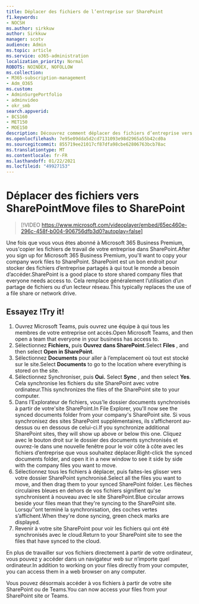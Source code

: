 ```yaml
---
title: Déplacer des fichiers de l’entreprise sur SharePoint
f1.keywords:
- NOCSH
ms.author: sirkkuw
author: Sirkkuw
manager: scotv
audience: Admin
ms.topic: article
ms.service: o365-administration
localization_priority: Normal
ROBOTS: NOINDEX, NOFOLLOW
ms.collection:
- M365-subscription-management
- Adm_O365
ms.custom:
- AdminSurgePortfolio
- adminvideo
- okr_smb
search.appverid:
- BCS160
- MET150
- MOE150
description: Découvrez comment déplacer des fichiers d’entreprise vers SharePoint.
ms.openlocfilehash: 7e95e09dda5d2cd7131093e98d2965a55b42cd0a
ms.sourcegitcommit: 855719ee21017cf87dfa98cbe62806763bcb78ac
ms.translationtype: MT
ms.contentlocale: fr-FR
ms.lasthandoff: 01/22/2021
ms.locfileid: "49927153"
---
```

# <a name="move-files-to-sharepoint"></a><span data-ttu-id="6b776-103">Déplacer des fichiers vers SharePoint</span><span class="sxs-lookup"><span data-stu-id="6b776-103">Move files to SharePoint</span></span>

> [!VIDEO https://www.microsoft.com/videoplayer/embed/65ec460e-296c-458f-b004-906756dfb3d0?autoplay=false]

<span data-ttu-id="6b776-104">Une fois que vous vous êtes abonné à Microsoft 365 Business Premium, vous&#39;copier les fichiers de travail de votre entreprise dans SharePoint.</span><span class="sxs-lookup"><span data-stu-id="6b776-104">After you sign up for Microsoft 365 Business Premium, you&#39;ll want to copy your company work files to SharePoint.</span></span> <span data-ttu-id="6b776-105">SharePoint est un bon endroit pour stocker des fichiers d’entreprise partagés à qui tout le monde a besoin d’accéder.</span><span class="sxs-lookup"><span data-stu-id="6b776-105">SharePoint is a good place to store shared company files that everyone needs access to.</span></span> <span data-ttu-id="6b776-106">Cela remplace généralement l’utilisation d’un partage de fichiers ou d’un lecteur réseau.</span><span class="sxs-lookup"><span data-stu-id="6b776-106">This typically replaces the use of a file share or network drive.</span></span>

## <a name="try-it"></a><span data-ttu-id="6b776-107">Essayez !</span><span class="sxs-lookup"><span data-stu-id="6b776-107">Try it!</span></span>

1. <span data-ttu-id="6b776-108">Ouvrez Microsoft Teams, puis ouvrez une équipe à qui tous les membres de votre entreprise ont accès.</span><span class="sxs-lookup"><span data-stu-id="6b776-108">Open Microsoft Teams, and then open a team that everyone in your business has access to.</span></span>
2. <span data-ttu-id="6b776-109">Sélectionnez **Fichiers,** puis **Ouvrez dans SharePoint.**</span><span class="sxs-lookup"><span data-stu-id="6b776-109">Select  **Files** , and then select  **Open in SharePoint**.</span></span>
3. <span data-ttu-id="6b776-110">Sélectionnez  **Documents** pour aller à l’emplacement où tout est stocké sur le site.</span><span class="sxs-lookup"><span data-stu-id="6b776-110">Select  **Documents** to go to the location where everything is stored on the site.</span></span>
4. <span data-ttu-id="6b776-111">Sélectionnez Synchroniser, puis **Oui.** </span><span class="sxs-lookup"><span data-stu-id="6b776-111">Select  **Sync** , and then select  **Yes**.</span></span> <span data-ttu-id="6b776-112">Cela synchronise les fichiers du site SharePoint avec votre ordinateur.</span><span class="sxs-lookup"><span data-stu-id="6b776-112">This synchronizes the files of the SharePoint site to your computer.</span></span>
5. <span data-ttu-id="6b776-113">Dans l’Explorateur de fichiers, vous&#39;le dossier documents synchronisés à partir de votre&#39;site SharePoint.</span><span class="sxs-lookup"><span data-stu-id="6b776-113">In File Explorer, you&#39;ll now see the synced documents folder from your company&#39;s SharePoint site.</span></span> <span data-ttu-id="6b776-114">Si vous synchronisez des sites SharePoint supplémentaires, ils s’afficheront au-dessus ou en dessous de celui-ci.</span><span class="sxs-lookup"><span data-stu-id="6b776-114">If you synchronize additional SharePoint sites, they will show up above or below this one.</span></span> <span data-ttu-id="6b776-115">Cliquez avec le bouton droit sur le dossier des documents synchronisés et ouvrez-le dans une nouvelle fenêtre pour le voir côte à côte avec les fichiers d’entreprise que vous souhaitez déplacer.</span><span class="sxs-lookup"><span data-stu-id="6b776-115">Right-click the synced documents folder, and open it in a new window to see it side by side with the company files you want to move.</span></span>
6. <span data-ttu-id="6b776-116">Sélectionnez tous les fichiers à déplacer, puis faites-les glisser vers votre dossier SharePoint synchronisé.</span><span class="sxs-lookup"><span data-stu-id="6b776-116">Select all the files you want to move, and then drag them to your synced SharePoint folder.</span></span> <span data-ttu-id="6b776-117">Les flèches circulaires bleues en dehors de vos fichiers signifient qu&#39;se synchronisent à nouveau avec le site SharePoint.</span><span class="sxs-lookup"><span data-stu-id="6b776-117">Blue circular arrows beside your files mean that they&#39;re syncing to the SharePoint site.</span></span> <span data-ttu-id="6b776-118">Lorsqu'&#39;ont terminé la synchronisation, des coches vertes s’affichent.</span><span class="sxs-lookup"><span data-stu-id="6b776-118">When they&#39;re done syncing, green check marks are displayed.</span></span>
7. <span data-ttu-id="6b776-119">Revenir à votre site SharePoint pour voir les fichiers qui ont été synchronisés avec le cloud.</span><span class="sxs-lookup"><span data-stu-id="6b776-119">Return to your SharePoint site to see the files that have synced to the cloud.</span></span>

<span data-ttu-id="6b776-120">En plus de travailler sur vos fichiers directement à partir de votre ordinateur, vous pouvez y accéder dans un navigateur web sur n’importe quel ordinateur.</span><span class="sxs-lookup"><span data-stu-id="6b776-120">In addition to working on your files directly from your computer, you can access them in a web browser on any computer.</span></span>

<span data-ttu-id="6b776-121">Vous pouvez désormais accéder à vos fichiers à partir de votre site SharePoint ou de Teams.</span><span class="sxs-lookup"><span data-stu-id="6b776-121">You can now access your files from your SharePoint site or Teams.</span></span>